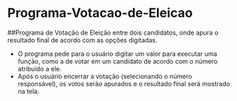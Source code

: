 # Programa-Votacao-de-Eleicao
##Programa de Votação de Eleição entre dois candidatos, onde apura o resultado final de acordo com as opções digitadas.
- O programa pede para o usuário digitar um valor para executar uma função, como a de votar em um candidato de acordo com o número atribuído a ele.
- Após o usuário encerrar a votação (selecionando o número responsável), os votos serão apurados e o resultado final será mostrado na tela.
